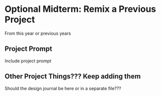 # Optional Midterm: Remix a Previous Project
From this year or previous years

## Project Prompt
Include project prompt

## Other Project Things??? Keep adding them
Should the design journal be here or in a separate file???
